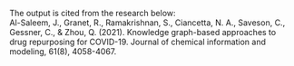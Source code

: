 The output is cited from the research below:\
Al-Saleem, J., Granet, R., Ramakrishnan, S., Ciancetta, N. A., Saveson, C., Gessner, C., & Zhou, Q. (2021). Knowledge graph-based approaches to drug repurposing for COVID-19. Journal of chemical information and modeling, 61(8), 4058-4067.
